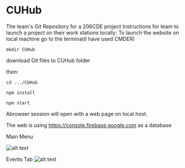 # CUHub
The team's Git Repository for a 206CDE project
Instructions for team to launch a project on their work stations locally:
To launch the website on local machine go to the terminal(I have used CMDER)
```
mkdir CUHub
```

download Git files to CUHub folder

then:
```
cd .../CUHub
```
```
npm install
```
```
npm start
```

Abrowser session will open with a web page on local host.

The web is using https://console.firebase.google.com as a database


Main Menu

![alt text](https://github.coventry.ac.uk/navickar/CUHub/blob/master/ss2.PNG)


Events Tab
![alt text](https://github.coventry.ac.uk/navickar/CUHub/blob/master/ss1.PNG)
